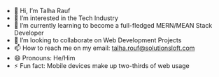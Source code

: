 - 👋 Hi, I’m Talha Rauf
- 👀 I’m interested in the Tech Industry
- 🌱 I’m currently learning to become a full-fledged MERN/MEAN Stack Developer
- 💞️ I’m looking to collaborate on Web Development Projects
- 📫 How to reach me on my email: talha.rouf@solutionsloft.com
- 😄 Pronouns: He/Him
- ⚡ Fun fact: Mobile devices make up two-thirds of web usage

